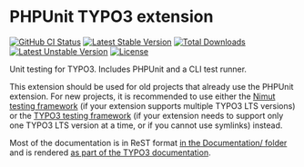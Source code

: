 # PHPUnit TYPO3 extension

[![GitHub CI Status](https://github.com/oliverklee/ext-phpunit/workflows/CI/badge.svg?branch=main)](https://github.com/oliverklee/ext-phpunit/actions)
[![Latest Stable Version](https://poser.pugx.org/oliverklee/phpunit/v/stable.svg)](https://packagist.org/packages/oliverklee/phpunit)
[![Total Downloads](https://poser.pugx.org/oliverklee/phpunit/downloads.svg)](https://packagist.org/packages/oliverklee/phpunit)
[![Latest Unstable Version](https://poser.pugx.org/oliverklee/phpunit/v/unstable.svg)](https://packagist.org/packages/oliverklee/phpunit)
[![License](https://poser.pugx.org/oliverklee/phpunit/license.svg)](https://packagist.org/packages/oliverklee/phpunit)

Unit testing for TYPO3. Includes PHPUnit and a CLI test runner.

This extension should be used for old projects that already use the PHPUnit
extension. For new projects, it is recommended to use either the
[Nimut testing framework](https://github.com/Nimut/testing-framework)
(if your extension supports multiple TYPO3 LTS versions) or the
[TYPO3 testing framework](https://github.com/TYPO3/testing-framework)
(if your extension needs to support only one TYPO3 LTS version at a time,
or if you cannot use symlinks) instead.

Most of the documentation is in ReST format
[in the Documentation/ folder](Documentation/) and is rendered
[as part of the TYPO3 documentation](https://docs.typo3.org/typo3cms/extensions/phpunit/).
